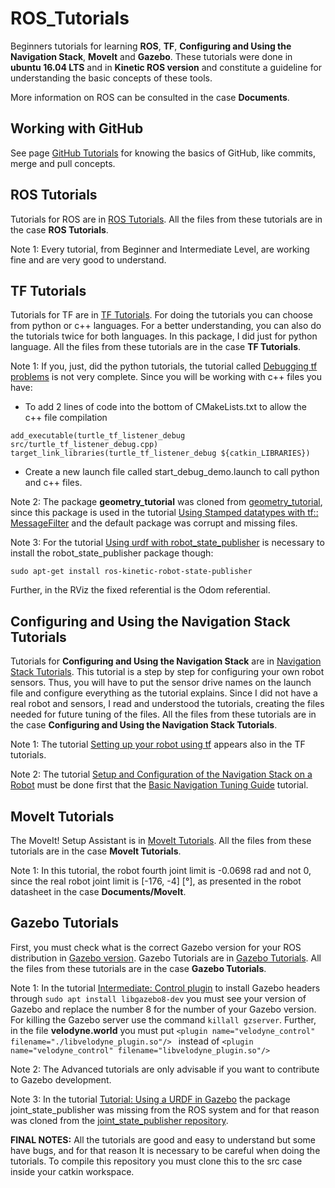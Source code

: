 # ROS_Tutorials
Beginners tutorials for learning **ROS**, **TF**, **Configuring and Using the Navigation Stack**, **Movelt** and **Gazebo**. These tutorials were done in **ubuntu 16.04 LTS** and in **Kinetic ROS version** and constitute a guideline for understanding the basic concepts of these tools.

More information on ROS can be consulted in the case **Documents**.

## Working with GitHub 

See page [GitHub Tutorials](https://guides.github.com/activities/hello-world/) for knowing the basics of GitHub, like commits, merge and pull concepts. 

## ROS Tutorials

Tutorials for ROS are in [ROS Tutorials](http://wiki.ros.org/ROS/Tutorials). All the files from these tutorials are in the case **ROS Tutorials**. 

Note 1: Every tutorial, from Beginner and Intermediate Level, are working fine and are very good to understand.

## TF Tutorials

Tutorials for TF are in [TF Tutorials](http://wiki.ros.org/tf/Tutorials). For doing the tutorials you can choose from python or c++ languages. For a better understanding, you can also do the tutorials twice for both languages. In this package, I did just for python language. All the files from these tutorials are in the case **TF Tutorials**. 

Note 1: If you, just, did the python tutorials, the tutorial called [Debugging tf problems](http://wiki.ros.org/tf/Tutorials/Debugging%20tf%20problems) is not very complete. Since you will be working with c++ files you have:
  - To add 2 lines of code into the bottom of CMakeLists.txt to allow the c++ file compilation
```
add_executable(turtle_tf_listener_debug src/turtle_tf_listener_debug.cpp)
target_link_libraries(turtle_tf_listener_debug ${catkin_LIBRARIES})
```
  - Create a new launch file called start_debug_demo.launch to call python and c++ files.

Note 2: The package **geometry_tutorial** was cloned from [geometry_tutorial](https://github.com/ros/geometry_tutorials), since this package is used in the tutorial [Using Stamped datatypes with tf:: MessageFilter](http://wiki.ros.org/tf/Tutorials/Using%20Stamped%20datatypes%20with%20tf%3A%3AMessageFilter) and the default package was corrupt and missing files.

Note 3: For the tutorial [Using urdf with robot_state_publisher](http://wiki.ros.org/urdf/Tutorials/Using%20urdf%20with%20robot_state_publisher) is necessary to install the robot_state_publisher package though: 
```
sudo apt-get install ros-kinetic-robot-state-publisher
```
Further, in the RViz the fixed referential is the Odom referential.

## Configuring and Using the Navigation Stack Tutorials

Tutorials for **Configuring and Using the Navigation Stack** are in [Navigation Stack Tutorials](http://wiki.ros.org/navigation/Tutorials). This tutorial is a step by step for configuring your own robot sensors. Thus, you will have to put the sensor drive names on the launch file and configure everything as the tutorial explains. Since I did not have a real robot and sensors, I read and understood the tutorials, creating the files needed for future tuning of the files. All the files from these tutorials are in the case **Configuring and Using the Navigation Stack Tutorials**. 

Note 1: The tutorial [Setting up your robot using tf](http://wiki.ros.org/navigation/Tutorials/RobotSetup/TF) appears also in the TF tutorials.

Note 2: The tutorial [Setup and Configuration of the Navigation Stack on a Robot](http://wiki.ros.org/navigation/Tutorials/RobotSetup) must be done first that the [Basic Navigation Tuning Guide](http://wiki.ros.org/navigation/Tutorials/Navigation%20Tuning%20Guide) tutorial.

## MoveIt Tutorials

The MoveIt! Setup Assistant is in [MoveIt Tutorials](http://docs.ros.org/kinetic/api/moveit_tutorials/html/doc/setup_assistant/setup_assistant_tutorial.html). All the files from these tutorials are in the case **MoveIt Tutorials**.

Note 1: In this tutorial, the robot fourth joint limit is -0.0698 rad and not 0, since the real robot joint limit is [-176, -4] [°], as presented in the robot datasheet in the case **Documents/MoveIt**.

## Gazebo Tutorials

First, you must check what is the correct Gazebo version for your ROS distribution in [Gazebo version](http://gazebosim.org/tutorials/?tut=ros_wrapper_versions). Gazebo Tutorials are in [Gazebo Tutorials](http://gazebosim.org/tutorials?cat=connect_ros). All the files from these tutorials are in the case **Gazebo Tutorials**. 

Note 1: In the tutorial [Intermediate: Control plugin](http://gazebosim.org/tutorials?cat=guided_i&tut=guided_i5) to install Gazebo headers through ```sudo apt install libgazebo8-dev``` you must see your version of Gazebo and replace the number 8 for the number of your Gazebo version. For killing the Gazebo server use the command ```killall gzserver```. Further, in the file **velodyne.world** you must put ```<plugin name="velodyne_control" filename="./libvelodyne_plugin.so"/> ``` instead of ```<plugin name="velodyne_control" filename="libvelodyne_plugin.so"/>```

Note 2: The Advanced tutorials are only advisable if you want to contribute to Gazebo development.

Note 3: In the tutorial [Tutorial: Using a URDF in Gazebo](http://gazebosim.org/tutorials?tut=ros_urdf&cat=connect_ros) the package joint_state_publisher was missing from the ROS system and for that reason was cloned from the [joint_state_publisher repository](https://github.com/ros/joint_state_publisher).

**FINAL NOTES:** All the tutorials are good and easy to understand but some have bugs, and for that reason It is necessary to be careful when doing the tutorials. To compile this repository you must clone this to the src case inside your catkin workspace.